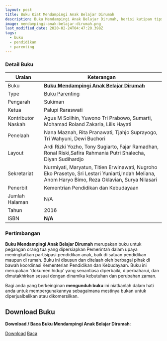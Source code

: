 ```yaml
---
layout: post
title: Buku Kiat Mendampingi Anak Belajar Dirumah
description: Buku Mendampingi Anak Belajar Dirumah, berisi kutipan tips, cara dan langkah-langkah mendampingi anak belajar dirumah 
image: mendampingi-anak-belajar-dirumah.png
last_modified_date: 2020-02-24T04:47:20.398Z
tags:
  - buku
  - pendidikan
  - parenting
---
```


### Detail Buku

|Uraian|Keterangan|
| --- | --- |
|Buku|<a href="/bse/buku-mendampingi-anak-belajar-dirumah" title="Buku Mendampingi Anak Belajar Dirumah"><strong>Buku Mendampingi Anak Belajar Dirumah</strong></a>|
|Type|<a href="/bse/parenting" title="Buku Parenting" target="_blank">Buku Parenting</a>|
|Pengarah|Sukiman|
|Ketua|Palupi Raraswati|
|Kontributor Naskah|Agus M Solihin, Yuwono Tri Prabowo, Sumarti, Mohamad Roland Zakaria, Lilis Hayati|
|Penelaah|Nana Maznah, Rita Pranawati, Tjahjo Suprayogo, Tri Wahyuni, Dewi Buchori|
|Layout|Ardi Rizki Yozho, Tony Sugiarto, Fajar Ramadhan, Ronal Riski,Safira Rahmania Putri Shalecha, Diyan Sudihardjo|
|Sekretariat|Nurmiyati, Maryatun, Titien Erwinawati, Nugroho Eko Prasetyo, Sri Lestari Yuniarti,Indah Meliana, Anom Haryo Bimo, Reza Oklavian, Surya Nilasari|
|Penerbit|Kementrian Pendidikan dan Kebudayaan|
|Jumlah Halaman|N/A|
|Tahun|2016|
|ISBN|<strong>N/A</strong>|


### Pertimbangan
**Buku Mendampingi Anak Belajar Dirumah** merupakan buku untuk pegangan orang tua yang dipersiapkan Pemerintah dalam upaya meningkatkan partisipasi pendidikan anak, baik di satuan pendidikan maupun di rumah. Buku ini disusun dan ditelaah oleh berbagai pihak di bawah koordinasi Kementerian Pendidikan dan Kebudayaan. Buku ini merupakan “dokumen hidup’ yang senantiasa diperbaiki, diperbaharui, dan dimutakhirkan sesuai dengan dinamika kebutuhan dan perubahan zaman.

Bagi anda yang berkeinginan <b>mengunduh buku</b> ini niatkanlah dalam hati anda untuk mempergunakannya sebagaimana mestinya bukan untuk diperjualbelikan atau dikomersilkan.
  
## Download Buku
**Download / Baca Buku Mendampingi Anak Belajar Dirumah**:
<p class="center"><a class="button download" href="https://docs.google.com/uc?export=download&id=1xGLOsfOJ5fiLN4ZTrUMugwgG7TD3YXYm" rel="nofollow" target="_blank" title="Download Buku Mendampingi Anak Belajar Dirumah">Download</a>
<a class="button demo open-dialog" href="https://drive.google.com/file/d/1xGLOsfOJ5fiLN4ZTrUMugwgG7TD3YXYm/preview" rel="nofollow" target="_blank" title="Baca Buku Mendampingi Anak Belajar Dirumah">Baca</a></p>
